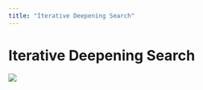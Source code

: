 ```yaml
---
title: "Iterative Deepening Search"
---
```

# Iterative Deepening Search
![](https://i.imgur.com/yG53iG4.png)
